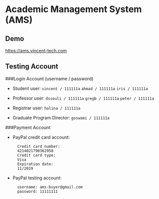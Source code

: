 
Academic Management System (AMS)
===
Demo
----
https://ams.vincent-tech.com

Testing Account
----
###Login Account (username / password)
* Student user:
```vincent / 111111a```
```ahmad / 111111a```
```iris / 111111a```

* Professor user:
```dssouli / 111111a```
```gregb / 111111a```
```peter / 111111a```

* Registrar user:
```halina / 111111a```
* Graduate Program Director:
```goswami / 111111a```

###Payment Account
* PayPal credit card account:

        Credit card number:
        4214021790362958
        Credit card type:
        Visa
        Expiration date:
        11/2019

* PayPal testing account:

        username: ams-buyer@gmail.com
        password: 11111111
